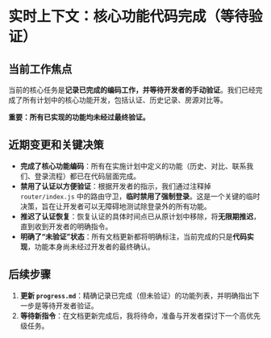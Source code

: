 # 实时上下文：核心功能代码完成（等待验证）

## 当前工作焦点

当前的核心任务是**记录已完成的编码工作，并等待开发者的手动验证**。我们已经完成了所有计划中的核心功能开发，包括认证、历史记录、房源对比等。

**重要：所有已实现的功能均未经过最终验证。**

## 近期变更和关键决策

-   **完成了核心功能编码**：所有在实施计划中定义的功能（历史、对比、联系我们、登录流程）都已在代码层面完成。
-   **禁用了认证以方便验证**：根据开发者的指示，我们通过注释掉 `router/index.js` 中的路由守卫，**临时禁用了强制登录**。这是一个关键的临时决策，旨在让开发者可以无障碍地测试除登录外的所有功能。
-   **推迟了认证恢复**：恢复认证的具体时间点已从原计划中移除，将**无限期推迟**，直到收到开发者的明确指令。
-   **明确了“未验证”状态**：所有文档更新都将明确标注，当前完成的只是**代码实现**，功能本身尚未经过开发者的最终确认。

## 后续步骤

1.  **更新 `progress.md`**：精确记录已完成（但未验证）的功能列表，并明确指出下一步是等待开发者验证。
2.  **等待新指令**：在文档更新完成后，我将待命，准备与开发者探讨下一个高优先级任务。
